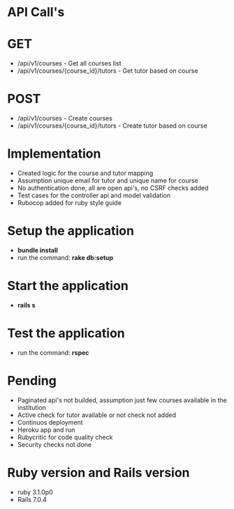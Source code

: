 # API Call's
  # GET
  - /api/v1/courses - Get all courses list
  - /api/v1/courses/{course_id}/tutors - Get tutor based on course

  # POST
  - /api/v1/courses - Create courses
  - /api/v1/courses/{course_id}/tutors - Create tutor based on course


# Implementation
  - Created logic for the course and tutor mapping
  - Assumption unique email for tutor and unique name for course
  - No authentication done, all are open api's, no CSRF checks added
  - Test cases for the controller api and model validation
  - Rubocop added for ruby style guide

# Setup the application
  - **bundle install**
  - run the command: **rake db:setup**

# Start the application
  - **rails s**

# Test the application
  - run the command: **rspec**

# Pending
  - Paginated api's not builded, assumption just few courses available in the institution
  - Active check for tutor available or not check not added
  - Continuos deployment
  - Heroku app and run
  - Rubycritic for code quality check
  - Security checks not done

# Ruby version and Rails version
  - ruby 3.1.0p0
  - Rails 7.0.4
